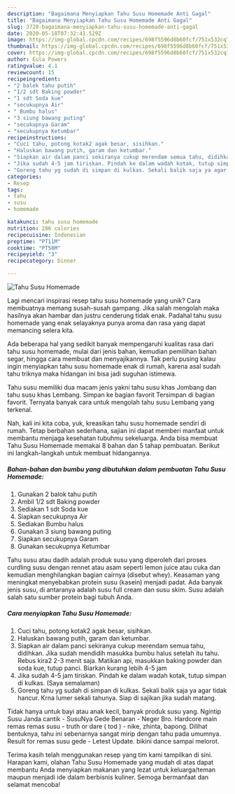 ```yaml
---
description: "Bagaimana Menyiapkan Tahu Susu Homemade Anti Gagal"
title: "Bagaimana Menyiapkan Tahu Susu Homemade Anti Gagal"
slug: 3728-bagaimana-menyiapkan-tahu-susu-homemade-anti-gagal
date: 2020-05-18T07:32:41.529Z
image: https://img-global.cpcdn.com/recipes/698f5596d8b60fcf/751x532cq70/tahu-susu-homemade-foto-resep-utama.jpg
thumbnail: https://img-global.cpcdn.com/recipes/698f5596d8b60fcf/751x532cq70/tahu-susu-homemade-foto-resep-utama.jpg
cover: https://img-global.cpcdn.com/recipes/698f5596d8b60fcf/751x532cq70/tahu-susu-homemade-foto-resep-utama.jpg
author: Eula Powers
ratingvalue: 4.1
reviewcount: 15
recipeingredient:
- "2 balok tahu putih"
- "1/2 sdt Baking powder"
- "1 sdt Soda kue"
- "secukupnya Air"
- " Bumbu halus"
- "3 siung bawang puting"
- "secukupnya Garam"
- "secukupnya Ketumbar"
recipeinstructions:
- "Cuci tahu, potong kotak2 agak besar, sisihkan."
- "Haluskan bawang putih, garam dan ketumbar."
- "Siapkan air dalam panci sekiranya cukup merendam semua tahu, didihkan. Jika sudah mendidih masukka bumbu halus setelah itu tahu. Rebus kira2 2-3 menit saja. Matikan api, masukkan baking powder dan soda kue, tutup panci. Biarkan kurang lebih 4-5 jam"
- "Jika sudah 4-5 jam tiriskan. Pindah ke dalam wadah kotak, tutup simpan di kulkas. (Saya semalaman)"
- "Goreng tahu yg sudah di simpan di kulkas. Sekali balik saja ya agar tidak hancur. Krna lumer sekali tahunya. Siap di sajikan jika sudah matang."
categories:
- Resep
tags:
- tahu
- susu
- homemade

katakunci: tahu susu homemade 
nutrition: 286 calories
recipecuisine: Indonesian
preptime: "PT11M"
cooktime: "PT58M"
recipeyield: "3"
recipecategory: Dinner

---
```



![Tahu Susu Homemade](https://img-global.cpcdn.com/recipes/698f5596d8b60fcf/751x532cq70/tahu-susu-homemade-foto-resep-utama.jpg)

Lagi mencari inspirasi resep tahu susu homemade yang unik? Cara membuatnya memang susah-susah gampang. Jika salah mengolah maka hasilnya akan hambar dan justru cenderung tidak enak. Padahal tahu susu homemade yang enak selayaknya punya aroma dan rasa yang dapat memancing selera kita.

Ada beberapa hal yang sedikit banyak mempengaruhi kualitas rasa dari tahu susu homemade, mulai dari jenis bahan, kemudian pemilihan bahan segar, hingga cara membuat dan menyajikannya. Tak perlu pusing kalau ingin menyiapkan tahu susu homemade enak di rumah, karena asal sudah tahu triknya maka hidangan ini bisa jadi suguhan istimewa.

Tahu susu memiliki dua macam jenis yakni tahu susu khas Jombang dan tahu susu khas Lembang. Simpan ke bagian favorit Tersimpan di bagian favorit. Ternyata banyak cara untuk mengolah tahu susu Lembang yang terkenal.


Nah, kali ini kita coba, yuk, kreasikan tahu susu homemade sendiri di rumah. Tetap berbahan sederhana, sajian ini dapat memberi manfaat untuk membantu menjaga kesehatan tubuhmu sekeluarga. Anda bisa membuat Tahu Susu Homemade memakai 8 bahan dan 5 tahap pembuatan. Berikut ini langkah-langkah untuk membuat hidangannya.

<!--inarticleads1-->

##### Bahan-bahan dan bumbu yang dibutuhkan dalam pembuatan Tahu Susu Homemade:

1. Gunakan 2 balok tahu putih
1. Ambil 1/2 sdt Baking powder
1. Sediakan 1 sdt Soda kue
1. Siapkan secukupnya Air
1. Sediakan  Bumbu halus
1. Gunakan 3 siung bawang puting
1. Siapkan secukupnya Garam
1. Gunakan secukupnya Ketumbar


Tahu susu atau dadih adalah produk susu yang diperoleh dari proses curdling susu dengan rennet atau asam seperti lemon juice atau cuka dan kemudian menghilangkan bagian cairnya (disebut whey). Keasaman yang meningkat menyebabkan protein susu (kasein) menjadi padat. Ada banyak jenis susu, di antaranya adalah susu full cream dan susu skim. Susu adalah salah satu sumber protein bagi tubuh Anda. 

<!--inarticleads2-->

##### Cara menyiapkan Tahu Susu Homemade:

1. Cuci tahu, potong kotak2 agak besar, sisihkan.
1. Haluskan bawang putih, garam dan ketumbar.
1. Siapkan air dalam panci sekiranya cukup merendam semua tahu, didihkan. Jika sudah mendidih masukka bumbu halus setelah itu tahu. Rebus kira2 2-3 menit saja. Matikan api, masukkan baking powder dan soda kue, tutup panci. Biarkan kurang lebih 4-5 jam
1. Jika sudah 4-5 jam tiriskan. Pindah ke dalam wadah kotak, tutup simpan di kulkas. (Saya semalaman)
1. Goreng tahu yg sudah di simpan di kulkas. Sekali balik saja ya agar tidak hancur. Krna lumer sekali tahunya. Siap di sajikan jika sudah matang.


Tidak hanya untuk bayi atau anak kecil, banyak produk susu yang. Ngintip Susu Janda cantik - SusuNya Gede Benaran - Neger Bro. Hardcore main remas remas susu - truth or dare ( tod ) - nike, zhinta, bapong. Dilihat bentuknya, tahu ini sebenarnya sangat mirip dengan tahu pada umumnya. Result for remas susu gede - Letest Update. bikini dance sampai melorot. 

Terima kasih telah menggunakan resep yang tim kami tampilkan di sini. Harapan kami, olahan Tahu Susu Homemade yang mudah di atas dapat membantu Anda menyiapkan makanan yang lezat untuk keluarga/teman maupun menjadi ide dalam berbisnis kuliner. Semoga bermanfaat dan selamat mencoba!
